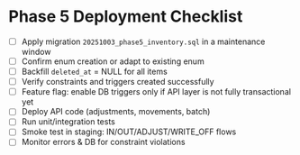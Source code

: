 
# Phase 5 Deployment Checklist

- [ ] Apply migration `20251003_phase5_inventory.sql` in a maintenance window
- [ ] Confirm enum creation or adapt to existing enum
- [ ] Backfill `deleted_at` = NULL for all items
- [ ] Verify constraints and triggers created successfully
- [ ] Feature flag: enable DB triggers only if API layer is not fully transactional yet
- [ ] Deploy API code (adjustments, movements, batch)
- [ ] Run unit/integration tests
- [ ] Smoke test in staging: IN/OUT/ADJUST/WRITE_OFF flows
- [ ] Monitor errors & DB for constraint violations
